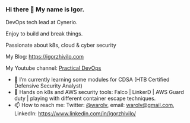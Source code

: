 ### Hi there 👋 My name is Igor.
DevOps tech lead at Cynerio.

Enjoy to build and break things.

Passionate about k8s, cloud & cyber security 

My Blog: https://igorzhivilo.com

My Youtube channel: [Practical DevOps](https://www.youtube.com/@igorzhivilo)

- 🔭 I’m currently learning some modules for CDSA (HTB Certified Defensive Security Analyst)
- 🔭 Hands on k8s and AWS security tools:  Falco | LinkerD | AWS Guard duty | playing with different container escape techniques.
- 📫 How to reach me: Twitter: [@warolv](https://twitter.com/warolv), email: warolv@gmail.com, LinkedIn: https://www.linkedin.com/in/igorzhivilo/
